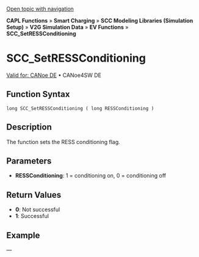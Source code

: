 [Open topic with navigation](../../../../../CANoeDEFamily.htm#Topics/CAPLFunctions/SmartCharging/Functions/CAPLfunctionSCCSetRESSConditioning.md)

**CAPL Functions** » **Smart Charging** » **SCC Modeling Libraries (Simulation Setup)** » **V2G Simulation Data** » **EV Functions** » **SCC_SetRESSConditioning**

# SCC_SetRESSConditioning

[Valid for: CANoe DE](../../../Shared/FeatureAvailability.md) • CANoe4SW DE

## Function Syntax

```
long SCC_SetRESSConditioning ( long RESSConditioning )
```

## Description

The function sets the RESS conditioning flag.

## Parameters

- **RESSConditioning**: 1 = conditioning on, 0 = conditioning off

## Return Values

- **0**: Not successful
- **1**: Successful

## Example

—
